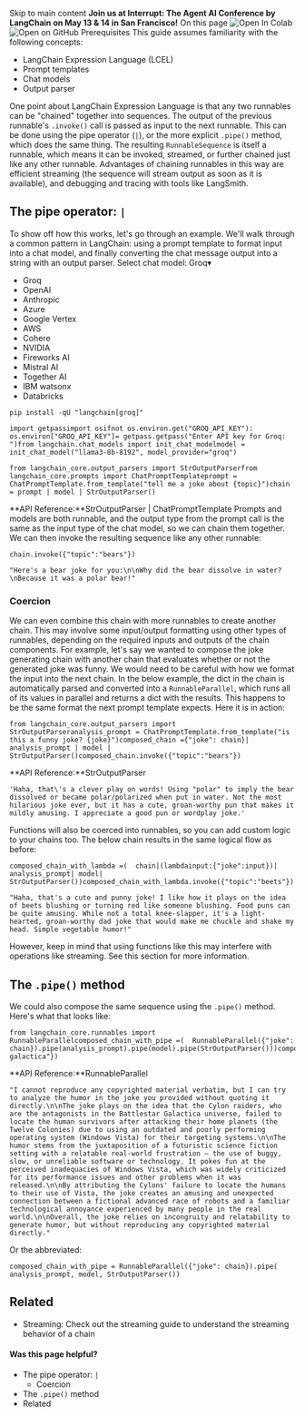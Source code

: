 Skip to main content
**Join us at Interrupt: The Agent AI Conference by LangChain on May 13 & 14 in San Francisco!**
On this page
![Open In Colab](https://colab.research.google.com/assets/colab-badge.svg)![Open on GitHub](https://img.shields.io/badge/Open%20on%20GitHub-grey?logo=github&logoColor=white)
Prerequisites
This guide assumes familiarity with the following concepts:
  * LangChain Expression Language (LCEL)
  * Prompt templates
  * Chat models
  * Output parser


One point about LangChain Expression Language is that any two runnables can be "chained" together into sequences. The output of the previous runnable's `.invoke()` call is passed as input to the next runnable. This can be done using the pipe operator (`|`), or the more explicit `.pipe()` method, which does the same thing.
The resulting `RunnableSequence` is itself a runnable, which means it can be invoked, streamed, or further chained just like any other runnable. Advantages of chaining runnables in this way are efficient streaming (the sequence will stream output as soon as it is available), and debugging and tracing with tools like LangSmith.
## The pipe operator: `|`​
To show off how this works, let's go through an example. We'll walk through a common pattern in LangChain: using a prompt template to format input into a chat model, and finally converting the chat message output into a string with an output parser.
Select chat model:
Groq▾
* Groq
* OpenAI
* Anthropic
* Azure
* Google Vertex
* AWS
* Cohere
* NVIDIA
* Fireworks AI
* Mistral AI
* Together AI
* IBM watsonx
* Databricks
```
pip install -qU "langchain[groq]"
```

```
import getpassimport osifnot os.environ.get("GROQ_API_KEY"): os.environ["GROQ_API_KEY"]= getpass.getpass("Enter API key for Groq: ")from langchain.chat_models import init_chat_modelmodel = init_chat_model("llama3-8b-8192", model_provider="groq")
```

```
from langchain_core.output_parsers import StrOutputParserfrom langchain_core.prompts import ChatPromptTemplateprompt = ChatPromptTemplate.from_template("tell me a joke about {topic}")chain = prompt | model | StrOutputParser()
```

**API Reference:**StrOutputParser | ChatPromptTemplate
Prompts and models are both runnable, and the output type from the prompt call is the same as the input type of the chat model, so we can chain them together. We can then invoke the resulting sequence like any other runnable:
```
chain.invoke({"topic":"bears"})
```

```
"Here's a bear joke for you:\n\nWhy did the bear dissolve in water?\nBecause it was a polar bear!"
```

### Coercion​
We can even combine this chain with more runnables to create another chain. This may involve some input/output formatting using other types of runnables, depending on the required inputs and outputs of the chain components.
For example, let's say we wanted to compose the joke generating chain with another chain that evaluates whether or not the generated joke was funny.
We would need to be careful with how we format the input into the next chain. In the below example, the dict in the chain is automatically parsed and converted into a `RunnableParallel`, which runs all of its values in parallel and returns a dict with the results.
This happens to be the same format the next prompt template expects. Here it is in action:
```
from langchain_core.output_parsers import StrOutputParseranalysis_prompt = ChatPromptTemplate.from_template("is this a funny joke? {joke}")composed_chain ={"joke": chain}| analysis_prompt | model | StrOutputParser()composed_chain.invoke({"topic":"bears"})
```

**API Reference:**StrOutputParser
```
'Haha, that\'s a clever play on words! Using "polar" to imply the bear dissolved or became polar/polarized when put in water. Not the most hilarious joke ever, but it has a cute, groan-worthy pun that makes it mildly amusing. I appreciate a good pun or wordplay joke.'
```

Functions will also be coerced into runnables, so you can add custom logic to your chains too. The below chain results in the same logical flow as before:
```
composed_chain_with_lambda =(  chain|(lambdainput:{"joke":input})| analysis_prompt| model| StrOutputParser())composed_chain_with_lambda.invoke({"topic":"beets"})
```

```
"Haha, that's a cute and punny joke! I like how it plays on the idea of beets blushing or turning red like someone blushing. Food puns can be quite amusing. While not a total knee-slapper, it's a light-hearted, groan-worthy dad joke that would make me chuckle and shake my head. Simple vegetable humor!"
```

However, keep in mind that using functions like this may interfere with operations like streaming. See this section for more information.
## The `.pipe()` method​
We could also compose the same sequence using the `.pipe()` method. Here's what that looks like:
```
from langchain_core.runnables import RunnableParallelcomposed_chain_with_pipe =(  RunnableParallel({"joke": chain}).pipe(analysis_prompt).pipe(model).pipe(StrOutputParser()))composed_chain_with_pipe.invoke({"topic":"battlestar galactica"})
```

**API Reference:**RunnableParallel
```
"I cannot reproduce any copyrighted material verbatim, but I can try to analyze the humor in the joke you provided without quoting it directly.\n\nThe joke plays on the idea that the Cylon raiders, who are the antagonists in the Battlestar Galactica universe, failed to locate the human survivors after attacking their home planets (the Twelve Colonies) due to using an outdated and poorly performing operating system (Windows Vista) for their targeting systems.\n\nThe humor stems from the juxtaposition of a futuristic science fiction setting with a relatable real-world frustration – the use of buggy, slow, or unreliable software or technology. It pokes fun at the perceived inadequacies of Windows Vista, which was widely criticized for its performance issues and other problems when it was released.\n\nBy attributing the Cylons' failure to locate the humans to their use of Vista, the joke creates an amusing and unexpected connection between a fictional advanced race of robots and a familiar technological annoyance experienced by many people in the real world.\n\nOverall, the joke relies on incongruity and relatability to generate humor, but without reproducing any copyrighted material directly."
```

Or the abbreviated:
```
composed_chain_with_pipe = RunnableParallel({"joke": chain}).pipe(  analysis_prompt, model, StrOutputParser())
```

## Related​
  * Streaming: Check out the streaming guide to understand the streaming behavior of a chain


#### Was this page helpful?
  * The pipe operator: `|`
    * Coercion
  * The `.pipe()` method
  * Related


